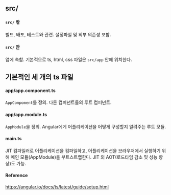## src/

#### `src/` 밖

빌드, 배포, 테스트와 관련. 설정파일 및 외부 의존성 포함.

#### `src/` 안

앱에 속함. 기본적으로 ts, html, css 파일은 `src/app` 안에 위치한다.

## 기본적인 세 개의 ts 파일

#### app/app.component.ts

`AppCompoment`를 정의. 다른 컴퍼넌트들의 루트 컴퍼넌트.

#### app/app.module.ts

`AppModule`을 정의. Angular에게 어플리케이션을 어떻게 구성할지 알려주는 루트 모듈.

#### main.ts

JIT 컴파일러로 어플리케이션을 컴파일하고, 어플리케이션을 브라우저에서 실행하기 위해 메인 모듈(AppModule)을 부트스트랩한다. JIT 외 AOT(로드타임 감소 및 성능 향상)도 가능.

#### Reference

https://angular.io/docs/ts/latest/guide/setup.html
